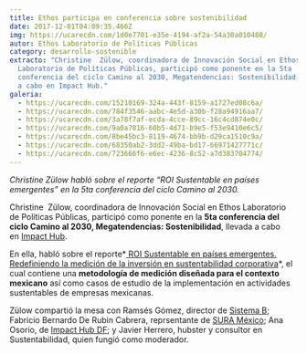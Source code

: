 ```yaml
---
title: Ethos participa en conferencia sobre sostenibilidad
date: 2017-12-01T04:09:35.466Z
img: https://ucarecdn.com/1d0e7701-e35e-4194-af2a-54a30a010488/
autor: Ethos Laboratorio de Políticas Públicas
category: desarrollo-sostenible
extracto: "Christine  Zülow, coordinadora de Innovación Social en Ethos
  Laboratorio de Políticas Públicas, participó como ponente en la 5ta
  conferencia del ciclo Camino al 2030, Megatendencias: Sostenibilidad, llevada
  a cabo en Impact Hub."
galeria:
  - https://ucarecdn.com/15210169-324a-443f-8159-a1727ed08c6a/
  - https://ucarecdn.com/784f3546-aabc-4e5d-a30b-f28a94916aa7/
  - https://ucarecdn.com/3a78f7af-ecda-4cce-89cc-16c4cd874e0c/
  - https://ucarecdn.com/9a0a7816-60b5-4d71-b9e5-f53e9410e6c5/
  - https://ucarecdn.com/8be45bc3-8119-4674-bb9b-d29ca1510c9a/
  - https://ucarecdn.com/68350ab2-3dd2-49ba-bd17-66971427771c/
  - https://ucarecdn.com/723666f6-e6ec-4236-8c52-a7d383704774/
---
```

*Christine Zülow habló sobre el reporte “ROI Sustentable en países emergentes” en la 5ta conferencia del ciclo Camino al 2030.*

Christine  Zülow, coordinadora de Innovación Social en Ethos Laboratorio de Políticas Públicas, participó como ponente en la **5ta conferencia del ciclo Camino al 2030, Megatendencias: Sostenibilidad**, llevada a cabo en [Impact Hub](https://mexicocity.impacthub.net/).

En ella, habló sobre el reporte*[ ROI Sustentable en países emergentes. Redefiniendo la medición de la inversión en sustentabilidad corporativa](https://www.ethos.org.mx/es/ethos-publications/roi-sustentable-en-paises-emergentes-2/)*, el cual contiene una **metodología de medición diseñada para el contexto mexicano** así como casos de estudio de la implementación en actividades sustentables de empresas mexicanas.

Zülow compartió la mesa con Ramsés Gómez, director de [Sistema B](https://www.facebook.com/SistemaB.Mexico/?fref=mentions); Fabricio Bernardo De Rubin Cabrera, reprsentante de [SURA México](https://www.facebook.com/SURAMexico/?fref=mentions); Ana Osorio, de [Impact Hub DF](https://www.facebook.com/ImpactHubDF/?fref=mentions); y Javier Herrero, hubster y consultor en Sustentabilidad, quien fungió como moderador.